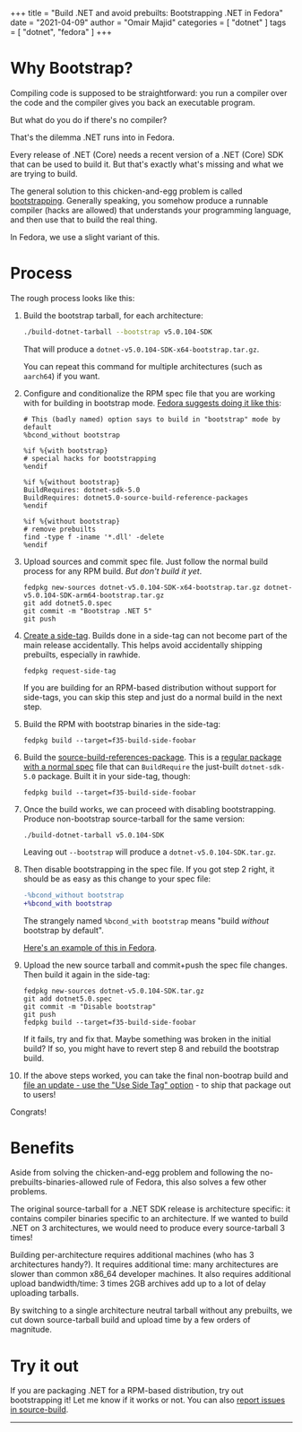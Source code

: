 +++
title = "Build .NET and avoid prebuilts: Bootstrapping .NET in Fedora"
date = "2021-04-09"
author = "Omair Majid"
categories = [ "dotnet" ]
tags = [ "dotnet", "fedora" ]
+++

# Why Bootstrap?

Compiling code is supposed to be straightforward: you run a compiler
over the code and the compiler gives you back an executable program.

But what do you do if there's no compiler?

That's the dilemma .NET runs into in Fedora.

Every release of .NET (Core) needs a recent version of a .NET (Core)
SDK that can be used to build it. But that's exactly what's missing
and what we are trying to build.

The general solution to this chicken-and-egg problem is called
[bootstrapping](https://en.wikipedia.org/wiki/Bootstrapping_(compilers)).
Generally speaking, you somehow produce a runnable compiler (hacks are
allowed) that understands your programming language, and then use that
to build the real thing.

In Fedora, we use a slight variant of this.

# Process

The rough process looks like this:

1. Build the bootstrap tarball, for each architecture:

   ```bash
   ./build-dotnet-tarball --bootstrap v5.0.104-SDK
   ```

   That will produce a `dotnet-v5.0.104-SDK-x64-bootstrap.tar.gz`.

   You can repeat this command for multiple architectures (such as
   `aarch64`) if you want.

2. Configure and conditionalize the RPM spec file that you are working
   with for building in bootstrap mode. [Fedora suggests doing it like
   this](https://docs.fedoraproject.org/en-US/packaging-guidelines/#bootstrapping):

   ```shell
   # This (badly named) option says to build in "bootstrap" mode by default
   %bcond_without bootstrap

   %if %{with bootstrap}
   # special hacks for bootstrapping
   %endif

   %if %{without bootstrap}
   BuildRequires: dotnet-sdk-5.0
   BuildRequires: dotnet5.0-source-build-reference-packages
   %endif

   %if %{without bootstrap}
   # remove prebuilts
   find -type f -iname '*.dll' -delete
   %endif

   ```

3. Upload sources and commit spec file. Just follow the normal build
   process for any RPM build. *But don't build it yet*.

   ```shell
   fedpkg new-sources dotnet-v5.0.104-SDK-x64-bootstrap.tar.gz dotnet-v5.0.104-SDK-arm64-bootstrap.tar.gz
   git add dotnet5.0.spec
   git commit -m "Bootstrap .NET 5"
   git push
   ```

4. [Create a
   side-tag](https://fedoraproject.org/wiki/Package_update_HOWTO#Creating_a_side-tag).
   Builds done in a side-tag can not become part of the main release
   accidentally. This helps avoid accidentally shipping prebuilts,
   especially in rawhide.

   ```shell
   fedpkg request-side-tag
   ```

   If you are building for an RPM-based distribution without support
   for side-tags, you can skip this step and just do a normal build in
   the next step.

5. Build the RPM with bootstrap binaries in the side-tag:

   ```shell
   fedpkg build --target=f35-build-side-foobar
   ```

6. Build the
   [source-build-references-package](https://github.com/dotnet/source-build-reference-packages/).
   This is a [regular package with a normal
   spec](https://src.fedoraproject.org/rpms/dotnet5.0-build-reference-packages)
   file that can `BuildRequire` the just-built `dotnet-sdk-5.0`
   package. Built it in your side-tag, though:

   ```shell
   fedpkg build --target=f35-build-side-foobar
   ```

7. Once the build works, we can proceed with disabling bootstrapping.
   Produce non-bootstrap source-tarball for the same version:

   ```shell
   ./build-dotnet-tarball v5.0.104-SDK
   ```

   Leaving out `--bootstrap` will produce a `dotnet-v5.0.104-SDK.tar.gz`.

8. Then disable bootstrapping in the spec file. If you got step 2
   right, it should be as easy as this change to your spec file:

   ```diff
   -%bcond_without bootstrap
   +%bcond_with bootstrap
   ```

   The strangely named `%bcond_with bootstrap` means "build *without*
   bootstrap by default".

   [Here's an example of this in
   Fedora](https://src.fedoraproject.org/rpms/dotnet5.0/c/2e4240bf831b134d40326b808eee0b02eb7a4d11?branch=rawhide).

9. Upload the new source tarball and commit+push the spec file
   changes. Then build it again in the side-tag:

   ```shell
   fedpkg new-sources dotnet-v5.0.104-SDK.tar.gz
   git add dotnet5.0.spec
   git commit -m "Disable bootstrap"
   git push
   fedpkg build --target=f35-build-side-foobar
   ```

   If it fails, try and fix that. Maybe something was broken in the
   initial build? If so, you might have to revert step 8 and rebuild
   the bootstrap build.

10. If the above steps worked, you can take the final non-bootrap
    build and [file an update - use the "Use Side Tag"
    option](https://bodhi.fedoraproject.org/updates/new) - to ship that
    package out to users!

Congrats!

# Benefits

Aside from solving the chicken-and-egg problem and following the
no-prebuilts-binaries-allowed rule of Fedora, this also solves a few
other problems.

The original source-tarball for a .NET SDK release is architecture
specific: it contains compiler binaries specific to an architecture.
If we wanted to build .NET on 3 architectures, we would need to
produce every source-tarball 3 times!

Building per-architecture requires additional machines (who has 3
architectures handy?). It requires additional time: many
architectures are slower than common x86_64 developer machines. It
also requires additional upload bandwidth/time: 3 times 2GB archives
add up to a lot of delay uploading tarballs.

By switching to a single architecture neutral tarball without any
prebuilts, we cut down source-tarball build and upload time
by a few orders of magnitude.

# Try it out

If you are packaging .NET for a RPM-based distribution, try out
bootstrapping it! Let me know if it works or not. You can also [report
issues in source-build](https://github.com/dotnet/source-build).

---
